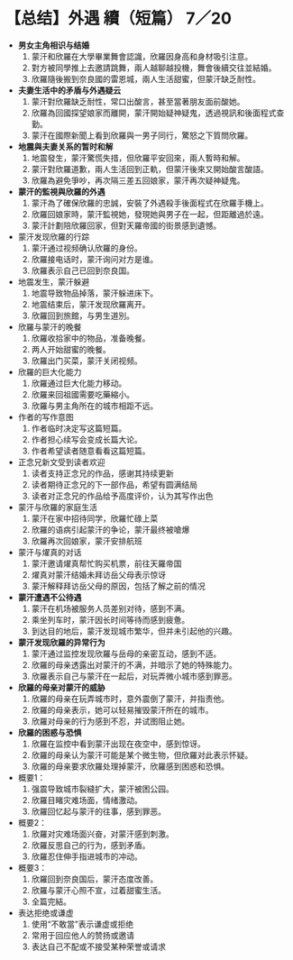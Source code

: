 # 【总结】外遇 續（短篇） 7／20

-   **男女主角相识与结婚**
    1.  蒙汗和欣羅在大學畢業舞會認識，欣羅因身高和身材吸引注意。
    2.  對方被同學推上去邀請跳舞，兩人越聊越投機，舞會後續交往並結婚。
    3.  欣羅隨後搬到奈良國的雷恩城，兩人生活甜蜜，但蒙汗缺乏耐性。
-   **夫妻生活中的矛盾与外遇疑云**
    1.  蒙汗對欣羅缺乏耐性，常口出酸言，甚至當著朋友面前酸她。
    2.  欣羅為回國探望娘家而離開，蒙汗開始疑神疑鬼，透過視訊和後面程式查勤。
    3.  蒙汗在國際新聞上看到欣羅與一男子同行，驚怒之下質問欣羅。
-   **地震與夫妻关系的暂时和解**
    1.  地震發生，蒙汗驚慌失措，但欣羅平安回來，兩人暫時和解。
    2.  蒙汗對欣羅道歉，兩人生活回到正軌，但蒙汗後來又開始酸言酸語。
    3.  欣羅為避免爭吵，再次隔三差五回娘家，蒙汗再次疑神疑鬼。
-   **蒙汗的監視與欣羅的外遇**
    1.  蒙汗為了確保欣羅的忠誠，安裝了外遇殺手後面程式在欣羅手機上。
    2.  欣羅回娘家時，蒙汗監視她，發現她與男子在一起，但距離過於遠。
    3.  蒙汗計劃陪欣羅回家，但對天羅帝國的街景感到遺憾。
-   蒙汗发现欣羅的行踪
    1.  蒙汗通过视频确认欣羅的身份。
    2.  欣羅接电话时，蒙汗询问对方是谁。
    3.  欣羅表示自己已回到奈良国。
-   地震发生，蒙汗躲避
    1.  地震导致物品掉落，蒙汗躲进床下。
    2.  地震结束后，蒙汗发现欣羅离开。
    3.  欣羅回到旅館，与男生道別。
-   欣羅与蒙汗的晚餐
    1.  欣羅收拾家中的物品，准备晚餐。
    2.  两人开始甜蜜的晚餐。
    3.  欣羅出门买菜，蒙汗关闭视频。
-   欣羅的巨大化能力
    1.  欣羅通过巨大化能力移动。
    2.  欣羅来回祖國需要吃藥縮小。
    3.  欣羅与男主角所在的城市相距不远。
-   作者的写作意图
    1.  作者临时决定写这篇短篇。
    2.  作者担心续写会变成长篇大论。
    3.  作者希望读者随意看看这篇短篇。
-   正念兄新文受到读者欢迎
    1.  读者支持正念兄的作品，感谢其持续更新
    2.  读者期待正念兄的下一部作品，希望有圆满结局
    3.  读者对正念兄的作品给予高度评价，认为其写作出色
-   蒙汗与欣羅的家庭生活
    1.  蒙汗在家中招待同学，欣羅忙碌上菜
    2.  欣羅的语病引起蒙汗的争论，蒙汗最终被嗆爆
    3.  欣羅再次回娘家，蒙汗安排航班
-   蒙汗与燿真的对话
    1.  蒙汗邀请燿真帮忙购买机票，前往天羅帝国
    2.  燿真对蒙汗结婚未拜访岳父母表示惊讶
    3.  蒙汗解释拜访岳父母的原因，包括了解之前的情况
-   **蒙汗遭遇不公待遇**
    1.  蒙汗在机场被服务人员差别对待，感到不满。
    2.  乘坐列车时，蒙汗因长时间等待而感到疲惫。
    3.  到达目的地后，蒙汗发现城市繁华，但并未引起他的兴趣。
-   **蒙汗发现欣羅的异常行为**
    1.  蒙汗通过监控发现欣羅与岳母的亲密互动，感到不适。
    2.  欣羅的母亲透露出对蒙汗的不满，并暗示了她的特殊能力。
    3.  欣羅表示自己与蒙汗在一起后，对玩弄微小城市感到罪恶。
-   **欣羅的母亲对蒙汗的威胁**
    1.  欣羅的母亲在玩弄城市时，意外震倒了蒙汗，并指责他。
    2.  欣羅的母亲表示，她可以轻易摧毁蒙汗所在的城市。
    3.  欣羅对母亲的行为感到不忍，并试图阻止她。
-   **欣羅的困惑与恐惧**
    1.  欣羅在监控中看到蒙汗出现在夜空中，感到惊讶。
    2.  欣羅的母亲认为蒙汗可能是某个微生物，但欣羅对此表示怀疑。
    3.  欣羅的母亲要求欣羅处理掉蒙汗，欣羅感到困惑和恐惧。
-   概要1：
    1.  强震导致城市裂縫扩大，蒙汗被困公园。
    2.  欣羅目睹灾难场面，情绪激动。
    3.  欣羅回忆起与蒙汗的往事，感到罪恶。
-   概要2：
    1.  欣羅对灾难场面兴奋，对蒙汗感到刺激。
    2.  欣羅反思自己的行为，感到矛盾。
    3.  欣羅忍住伸手指进城市的冲动。
-   概要3：
    1.  欣羅回到奈良国后，蒙汗态度改善。
    2.  欣羅与蒙汗心照不宣，过着甜蜜生活。
    3.  全篇完結。
-   表达拒绝或谦虚
    1.  使用“不敢當”表示谦虚或拒绝
    2.  常用于回应他人的赞扬或邀请
    3.  表达自己不配或不接受某种荣誉或请求
